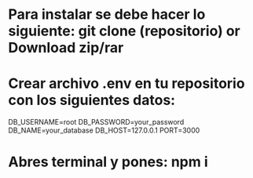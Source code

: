 # Para instalar se debe hacer lo siguiente: git clone (repositorio) or Download zip/rar

# Crear archivo .env en tu repositorio con los siguientes datos:
DB_USERNAME=root
DB_PASSWORD=your_password
DB_NAME=your_database
DB_HOST=127.0.0.1
PORT=3000



# Abres terminal y pones: npm i